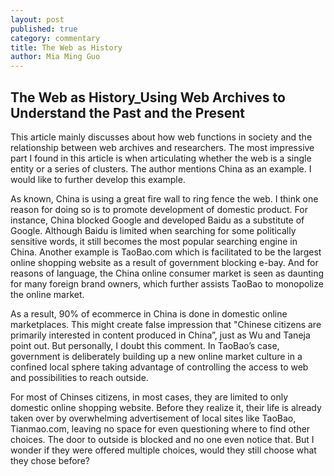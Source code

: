 ```yaml
---
layout: post
published: true
category: commentary
title: The Web as History
author: Mia Ming Guo
---
```

## The Web as History_Using Web Archives to Understand the Past and the Present

This article mainly discusses about how web functions in society and the relationship between web archives and researchers. The most impressive part I found in this article is when articulating whether the web is a single entity or a series of clusters. The author mentions China as an example. I would like to further develop this example. 

As known, China is using a great fire wall to ring fence the web. I think one reason for doing so is to promote development of domestic product. For instance, China blocked Google and developed Baidu as a substitute of Google. Although Baidu is limited when searching for some politically sensitive words, it still becomes the most popular searching engine in China. Another example is TaoBao.com which is facilitated to be the largest online shopping website as a result of government blocking e-bay. And for reasons of language, the China online consumer market is seen as daunting for many foreign brand owners, which further assists TaoBao to monopolize the online market. 

As a result, 90% of ecommerce in China is done in domestic online marketplaces. This might create false impression that "Chinese citizens are primarily interested in content produced in China”, just as Wu and Taneja point out. But personally, I doubt this comment. In TaoBao’s case, government is deliberately building up a new online market culture in a confined local sphere taking advantage of controlling the access to web and possibilities to reach outside. 

For most of Chinses citizens, in most cases, they are limited to only domestic online shopping website. Before they realize it, their life is already taken over by overwhelming advertisement of local sites like TaoBao, Tianmao.com, leaving no space for even questioning where to find other choices. The door to outside is blocked and no one even notice that.  But I wonder if they were offered multiple choices, would they still choose what they chose before?
